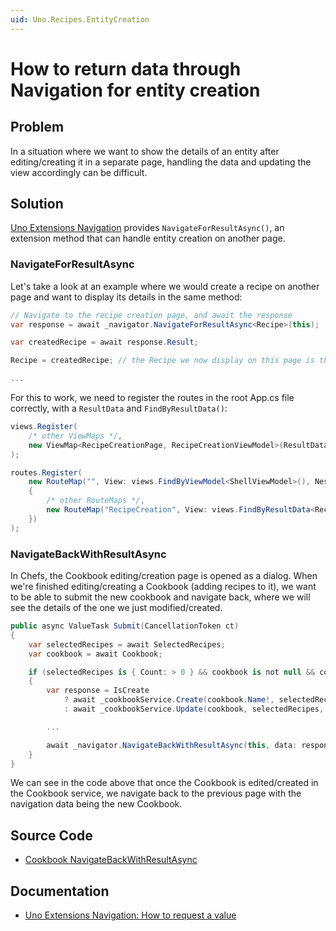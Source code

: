 ```yaml
---
uid: Uno.Recipes.EntityCreation
---
```


# How to return data through Navigation for entity creation

## Problem

In a situation where we want to show the details of an entity after editing/creating it in a separate page, handling the data and updating the view accordingly can be difficult.

## Solution

[Uno Extensions Navigation](xref:Uno.Extensions.Navigation.Overview) provides `NavigateForResultAsync()`, an extension method that can handle entity creation on another page.

### NavigateForResultAsync

Let's take a look at an example where we would create a recipe on another page and want to display its details in the same method:

```csharp
// Navigate to the recipe creation page, and await the response
var response = await _navigator.NavigateForResultAsync<Recipe>(this);

var createdRecipe = await response.Result;

Recipe = createdRecipe; // the Recipe we now display on this page is the created one

...
```

For this to work, we need to register the routes in the root App.cs file correctly, with a `ResultData` and `FindByResultData()`:

```csharp
views.Register(
    /* other ViewMaps */,
    new ViewMap<RecipeCreationPage, RecipeCreationViewModel>(ResultData: typeof(Recipe))
);

routes.Register(
    new RouteMap("", View: views.FindByViewModel<ShellViewModel>(), Nested: new RouteMap[]
    {
        /* other RouteMaps */,
        new RouteMap("RecipeCreation", View: views.FindByResultData<Recipe>())
    })
);
```

### NavigateBackWithResultAsync

In Chefs, the Cookbook editing/creation page is opened as a dialog. When we're finished editing/creating a Cookbook (adding recipes to it), we want to be able to submit the new cookbook and navigate back, where we will see the details of the one we just modified/created.

```csharp
public async ValueTask Submit(CancellationToken ct)
{
    var selectedRecipes = await SelectedRecipes;
    var cookbook = await Cookbook;

    if (selectedRecipes is { Count: > 0 } && cookbook is not null && cookbook.Name.HasValueTrimmed())
    {
        var response = IsCreate
            ? await _cookbookService.Create(cookbook.Name!, selectedRecipes.ToImmutableList(), ct)
            : await _cookbookService.Update(cookbook, selectedRecipes, ct);

        ...

        await _navigator.NavigateBackWithResultAsync(this, data: response); // response is the Cookbook that we just edited/created
    }
}
```

We can see in the code above that once the Cookbook is edited/created in the Cookbook service, we navigate back to the previous page with the navigation data being the new Cookbook.

## Source Code

- [Cookbook NavigateBackWithResultAsync](https://github.com/unoplatform/uno.chefs/blob/9541aa5e0fbbc1c1598dfce4153a9a7fc4e95ccd/src/Chefs/Presentation/CreateUpdateCookbookModel.cs#L72)

## Documentation

- [Uno Extensions Navigation: How to request a value](xref:Uno.Extensions.Navigation.HowToSelectValue)
